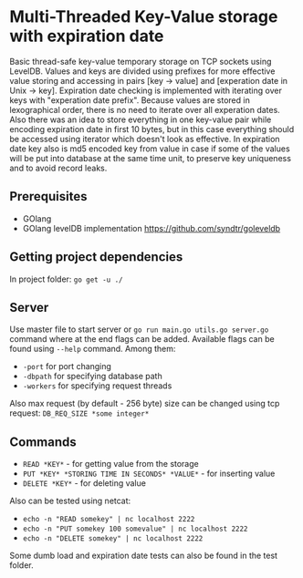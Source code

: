 # Multi-Threaded Key-Value storage with expiration date
  Basic thread-safe key-value temporary storage on TCP sockets using LevelDB. Values and keys are divided using prefixes for more effective value storing and accessing in pairs [key -> value] and [experation date in Unix -> key]. Expiration date checking is implemented with iterating over keys with "experation date prefix". Because values are stored in lexographical order, there is no need to iterate over all experation dates. 
 Also there was an idea to store everything in one key-value pair while encoding expiration date in first 10 bytes, but in this case everything should be accessed using iterator which doesn't look as effective. In expiration date key also is md5 encoded key from value in case if some of the values will be put into database at the same time unit, to preserve key uniqueness and to avoid record leaks.
## Prerequisites

- GOlang
- GOlang levelDB implementation https://github.com/syndtr/goleveldb 

## Getting project dependencies

In project folder: `go get -u ./`

## Server

Use master file to start server or ```go run main.go utils.go server.go``` command where at the end flags can be added. Available flags can be found using `--help` command. Among them:
- `-port` for port changing
- `-dbpath` for specifying database path
- `-workers` for specifying request threads

Also max request (by default - 256 byte) size can be changed using tcp request: 
```DB_REQ_SIZE *some integer*```

## Commands
- `READ *KEY*` - for getting value from the storage
- `PUT *KEY* *STORING TIME IN SECONDS* *VALUE*` - for inserting value  
- `DELETE *KEY*` - for deleting value

Also can be tested using netcat:
- `echo -n "READ somekey" | nc localhost 2222`
- `echo -n "PUT somekey 100 somevalue" | nc localhost 2222`
- `echo -n "DELETE somekey" | nc localhost 2222`

Some dumb load and expiration date tests can also be found in the test folder.
